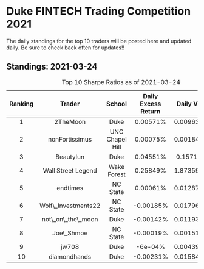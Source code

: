 
<!-- README.md is generated from README.Rmd. Please edit that file -->

# Duke FINTECH Trading Competition 2021

The daily standings for the top 10 traders will be posted here and
updated daily. Be sure to check back often for updates!!

## Standings: 2021-03-24

<table>
<caption>
Top 10 Sharpe Ratios as of 2021-03-24
</caption>
<thead>
<tr>
<th style="text-align:center;">
Ranking
</th>
<th style="text-align:center;">
Trader
</th>
<th style="text-align:center;">
School
</th>
<th style="text-align:center;">
Daily Excess Return
</th>
<th style="text-align:center;">
Daily Vol
</th>
<th style="text-align:center;">
Sharpe Ratio
</th>
</tr>
</thead>
<tbody>
<tr>
<td style="text-align:center;">
1
</td>
<td style="text-align:center;">
2TheMoon
</td>
<td style="text-align:center;">
Duke
</td>
<td style="text-align:center;">
0.00571%
</td>
<td style="text-align:center;">
0.00963%
</td>
<td style="text-align:center;">
0.593
</td>
</tr>
<tr>
<td style="text-align:center;">
2
</td>
<td style="text-align:center;">
nonFortissimus
</td>
<td style="text-align:center;">
UNC Chapel Hill
</td>
<td style="text-align:center;">
0.00075%
</td>
<td style="text-align:center;">
0.00184%
</td>
<td style="text-align:center;">
0.406
</td>
</tr>
<tr>
<td style="text-align:center;">
3
</td>
<td style="text-align:center;">
Beautylun
</td>
<td style="text-align:center;">
Duke
</td>
<td style="text-align:center;">
0.04551%
</td>
<td style="text-align:center;">
0.1571%
</td>
<td style="text-align:center;">
0.290
</td>
</tr>
<tr>
<td style="text-align:center;">
4
</td>
<td style="text-align:center;">
Wall Street Legend
</td>
<td style="text-align:center;">
Wake Forest
</td>
<td style="text-align:center;">
0.25849%
</td>
<td style="text-align:center;">
1.87359%
</td>
<td style="text-align:center;">
0.138
</td>
</tr>
<tr>
<td style="text-align:center;">
5
</td>
<td style="text-align:center;">
endtimes
</td>
<td style="text-align:center;">
NC State
</td>
<td style="text-align:center;">
0.00061%
</td>
<td style="text-align:center;">
0.01287%
</td>
<td style="text-align:center;">
0.048
</td>
</tr>
<tr>
<td style="text-align:center;">
6
</td>
<td style="text-align:center;">
Wolf\_Investments22
</td>
<td style="text-align:center;">
NC State
</td>
<td style="text-align:center;">
-0.00185%
</td>
<td style="text-align:center;">
0.01796%
</td>
<td style="text-align:center;">
-0.103
</td>
</tr>
<tr>
<td style="text-align:center;">
7
</td>
<td style="text-align:center;">
not\_on\_the\_moon
</td>
<td style="text-align:center;">
Duke
</td>
<td style="text-align:center;">
-0.00142%
</td>
<td style="text-align:center;">
0.01193%
</td>
<td style="text-align:center;">
-0.119
</td>
</tr>
<tr>
<td style="text-align:center;">
8
</td>
<td style="text-align:center;">
Joe\_Shmoe
</td>
<td style="text-align:center;">
NC State
</td>
<td style="text-align:center;">
-0.00019%
</td>
<td style="text-align:center;">
0.00151%
</td>
<td style="text-align:center;">
-0.129
</td>
</tr>
<tr>
<td style="text-align:center;">
9
</td>
<td style="text-align:center;">
jw708
</td>
<td style="text-align:center;">
Duke
</td>
<td style="text-align:center;">
-6e-04%
</td>
<td style="text-align:center;">
0.00439%
</td>
<td style="text-align:center;">
-0.138
</td>
</tr>
<tr>
<td style="text-align:center;">
10
</td>
<td style="text-align:center;">
diamondhands
</td>
<td style="text-align:center;">
Duke
</td>
<td style="text-align:center;">
-0.00231%
</td>
<td style="text-align:center;">
0.01584%
</td>
<td style="text-align:center;">
-0.146
</td>
</tr>
</tbody>
</table>
